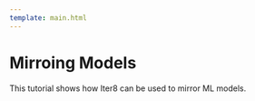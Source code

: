 ```yaml
---
template: main.html
---
```


# Mirroing Models

This tutorial shows how Iter8 can be used to mirror ML models.